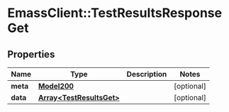 # EmassClient::TestResultsResponseGet

## Properties
Name | Type | Description | Notes
------------ | ------------- | ------------- | -------------
**meta** | [**Model200**](Model200.md) |  | [optional] 
**data** | [**Array&lt;TestResultsGet&gt;**](TestResultsGet.md) |  | [optional] 

